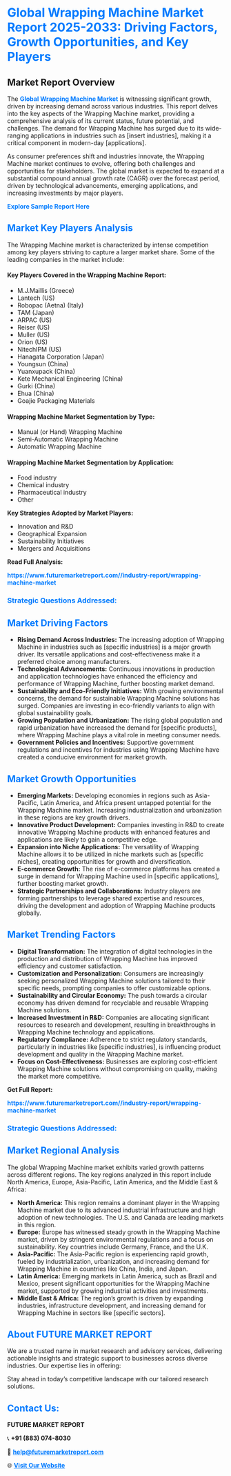 <h1 style="color: #007BFF;">Global Wrapping Machine Market Report 2025-2033: Driving Factors, Growth Opportunities, and Key Players</h1>

<section id="overview">
<h2>Market Report Overview</h2>
<p>The <a href="https://www.futuremarketreport.com//industry-report/wrapping-machine-market" style="color: #007BFF; text-decoration: none;"><strong>Global Wrapping Machine Market</strong></a> is witnessing significant growth, driven by increasing demand across various industries. This report delves into the key aspects of the Wrapping Machine market, providing a comprehensive analysis of its current status, future potential, and challenges. The demand for Wrapping Machine has surged due to its wide-ranging applications in industries such as [insert industries], making it a critical component in modern-day [applications].</p>
<p>As consumer preferences shift and industries innovate, the Wrapping Machine market continues to evolve, offering both challenges and opportunities for stakeholders. The global market is expected to expand at a substantial compound annual growth rate (CAGR) over the forecast period, driven by technological advancements, emerging applications, and increasing investments by major players.</p>
</section>

<section id="overview">
<p><a href="https://www.futuremarketreport.com//request-sample/reportId=88607" style="color: #007BFF; text-decoration: none;"><strong>Explore Sample Report Here</strong></a></p>
</section>

<section id="key-players">
<h2 style="color: #007BFF;">Market Key Players Analysis</h2>
<p>The Wrapping Machine market is characterized by intense competition among key players striving to capture a larger market share. Some of the leading companies in the market include:</p>
<h4>Key Players Covered in the Wrapping Machine Report:</h4>
<ul><li>M.J.Maillis (Greece)</li><li>Lantech (US)</li><li>Robopac (Aetna) (Italy)</li><li>TAM (Japan)</li><li>ARPAC (US)</li><li>Reiser (US)</li><li>Muller (US)</li><li>Orion (US)</li><li>NitechIPM (US)</li><li>Hanagata Corporation (Japan)</li><li>Youngsun (China)</li><li>Yuanxupack (China)</li><li>Kete Mechanical Engineering (China)</li><li>Gurki (China)</li><li>Ehua (China)</li><li>Goajie Packaging Materials</li></ul>
<h4>Wrapping Machine Market Segmentation by Type:</h4>
<ul><li>Manual (or Hand) Wrapping Machine</li><li>Semi-Automatic Wrapping Machine</li><li>Automatic Wrapping Machine</li></ul>

<h4>Wrapping Machine Market Segmentation by Application:</h4>
<ul><li>Food industry</li><li>Chemical industry</li><li>Pharmaceutical industry</li><li>Other</li></ul>
<p><strong>Key Strategies Adopted by Market Players:</strong></p>
<ul>
<li>Innovation and R&D</li>
<li>Geographical Expansion</li>
<li>Sustainability Initiatives</li>
<li>Mergers and Acquisitions</li>
</ul>
</section>

<section>
<p><strong>Read Full Analysis: </strong></p><a href="https://www.futuremarketreport.com//industry-report/wrapping-machine-market" style="color: #007BFF; text-decoration: none;"><strong>https://www.futuremarketreport.com//industry-report/wrapping-machine-market</strong></a>
<h3 style="color: #007BFF;">Strategic Questions Addressed:</h3>
</section>

<section id="driving-factors">
<h2 style="color: #007BFF;">Market Driving Factors</h2>
<ul>
<li><strong>Rising Demand Across Industries:</strong> The increasing adoption of Wrapping Machine in industries such as [specific industries] is a major growth driver. Its versatile applications and cost-effectiveness make it a preferred choice among manufacturers.</li>
<li><strong>Technological Advancements:</strong> Continuous innovations in production and application technologies have enhanced the efficiency and performance of Wrapping Machine, further boosting market demand.</li>
<li><strong>Sustainability and Eco-Friendly Initiatives:</strong> With growing environmental concerns, the demand for sustainable Wrapping Machine solutions has surged. Companies are investing in eco-friendly variants to align with global sustainability goals.</li>
<li><strong>Growing Population and Urbanization:</strong> The rising global population and rapid urbanization have increased the demand for [specific products], where Wrapping Machine plays a vital role in meeting consumer needs.</li>
<li><strong>Government Policies and Incentives:</strong> Supportive government regulations and incentives for industries using Wrapping Machine have created a conducive environment for market growth.</li>
</ul>
</section>

<section id="growth-opportunities">
<h2 style="color: #007BFF;">Market Growth Opportunities</h2>
<ul>
<li><strong>Emerging Markets:</strong> Developing economies in regions such as Asia-Pacific, Latin America, and Africa present untapped potential for the Wrapping Machine market. Increasing industrialization and urbanization in these regions are key growth drivers.</li>
<li><strong>Innovative Product Development:</strong> Companies investing in R&D to create innovative Wrapping Machine products with enhanced features and applications are likely to gain a competitive edge.</li>
<li><strong>Expansion into Niche Applications:</strong> The versatility of Wrapping Machine allows it to be utilized in niche markets such as [specific niches], creating opportunities for growth and diversification.</li>
<li><strong>E-commerce Growth:</strong> The rise of e-commerce platforms has created a surge in demand for Wrapping Machine used in [specific applications], further boosting market growth.</li>
<li><strong>Strategic Partnerships and Collaborations:</strong> Industry players are forming partnerships to leverage shared expertise and resources, driving the development and adoption of Wrapping Machine products globally.</li>
</ul>
</section>

<section id="trending-factors">
<h2 style="color: #007BFF;">Market Trending Factors</h2>
<ul>
<li><strong>Digital Transformation:</strong> The integration of digital technologies in the production and distribution of Wrapping Machine has improved efficiency and customer satisfaction.</li>
<li><strong>Customization and Personalization:</strong> Consumers are increasingly seeking personalized Wrapping Machine solutions tailored to their specific needs, prompting companies to offer customizable options.</li>
<li><strong>Sustainability and Circular Economy:</strong> The push towards a circular economy has driven demand for recyclable and reusable Wrapping Machine solutions.</li>
<li><strong>Increased Investment in R&D:</strong> Companies are allocating significant resources to research and development, resulting in breakthroughs in Wrapping Machine technology and applications.</li>
<li><strong>Regulatory Compliance:</strong> Adherence to strict regulatory standards, particularly in industries like [specific industries], is influencing product development and quality in the Wrapping Machine market.</li>
<li><strong>Focus on Cost-Effectiveness:</strong> Businesses are exploring cost-efficient Wrapping Machine solutions without compromising on quality, making the market more competitive.</li>
</ul>
</section>

<section>
<p><strong>Get Full Report: </strong></p><a href="https://www.futuremarketreport.com//industry-report/wrapping-machine-market" style="color: #007BFF; text-decoration: none;"><strong>https://www.futuremarketreport.com//industry-report/wrapping-machine-market</strong></a>
<h3 style="color: #007BFF;">Strategic Questions Addressed:</h3>
</section>


<section id="regional-analysis">
<h2 style="color: #007BFF;">Market Regional Analysis</h2>
<p>The global Wrapping Machine market exhibits varied growth patterns across different regions. The key regions analyzed in this report include North America, Europe, Asia-Pacific, Latin America, and the Middle East & Africa:</p>
<ul>
<li><strong>North America:</strong> This region remains a dominant player in the Wrapping Machine market due to its advanced industrial infrastructure and high adoption of new technologies. The U.S. and Canada are leading markets in this region.</li>
<li><strong>Europe:</strong> Europe has witnessed steady growth in the Wrapping Machine market, driven by stringent environmental regulations and a focus on sustainability. Key countries include Germany, France, and the U.K.</li>
<li><strong>Asia-Pacific:</strong> The Asia-Pacific region is experiencing rapid growth, fueled by industrialization, urbanization, and increasing demand for Wrapping Machine in countries like China, India, and Japan.</li>
<li><strong>Latin America:</strong> Emerging markets in Latin America, such as Brazil and Mexico, present significant opportunities for the Wrapping Machine market, supported by growing industrial activities and investments.</li>
<li><strong>Middle East & Africa:</strong> The region’s growth is driven by expanding industries, infrastructure development, and increasing demand for Wrapping Machine in sectors like [specific sectors].</li>
</ul>
</section>

<footer>
<h2 style="color: #007BFF;">About FUTURE MARKET REPORT</h2>
<p>We are a trusted name in market research and advisory services, delivering actionable insights and strategic support to businesses across diverse industries. Our expertise lies in offering:</p>

<p>Stay ahead in today’s competitive landscape with our tailored research solutions.</p>

<h2 style="color: #007BFF;">Contact Us:</h2>
<p><strong>FUTURE MARKET REPORT</strong></p>
<p>📞 <strong>+91 (883) 074-8030</strong></p>
<p>📧 <strong><a href="mailto:help@futuremarketreport.com" style="color: #007BFF;">help@futuremarketreport.com</a></strong></p>
<p>🌐 <strong><a href="https://www.futuremarketreport.com/" style="color: #007BFF;">Visit Our Website</a></strong></p>
</footer>